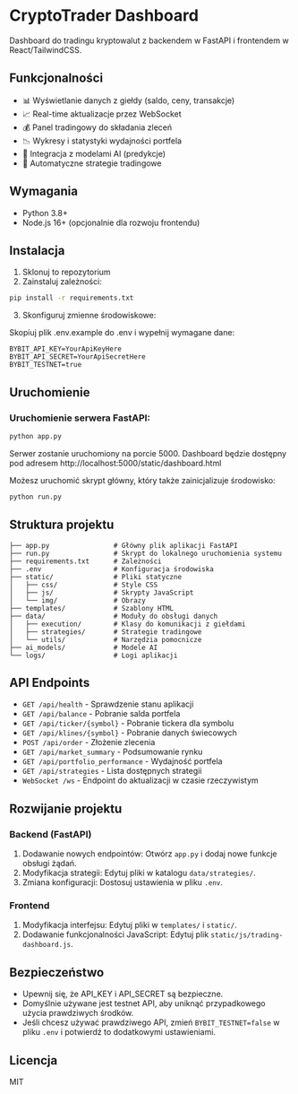 
# CryptoTrader Dashboard

Dashboard do tradingu kryptowalut z backendem w FastAPI i frontendem w React/TailwindCSS.

## Funkcjonalności

- 📊 Wyświetlanie danych z giełdy (saldo, ceny, transakcje)
- 📈 Real-time aktualizacje przez WebSocket
- 💰 Panel tradingowy do składania zleceń
- 📉 Wykresy i statystyki wydajności portfela
- 🤖 Integracja z modelami AI (predykcje)
- 🔄 Automatyczne strategie tradingowe

## Wymagania

- Python 3.8+
- Node.js 16+ (opcjonalnie dla rozwoju frontendu)

## Instalacja

1. Sklonuj to repozytorium
2. Zainstaluj zależności:

```bash
pip install -r requirements.txt
```

3. Skonfiguruj zmienne środowiskowe:

Skopiuj plik .env.example do .env i wypełnij wymagane dane:

```
BYBIT_API_KEY=YourApiKeyHere
BYBIT_API_SECRET=YourApiSecretHere
BYBIT_TESTNET=true
```

## Uruchomienie

### Uruchomienie serwera FastAPI:

```bash
python app.py
```

Serwer zostanie uruchomiony na porcie 5000. Dashboard będzie dostępny pod adresem http://localhost:5000/static/dashboard.html

Możesz uruchomić skrypt główny, który także zainicjalizuje środowisko:

```bash
python run.py
```

## Struktura projektu

```
├── app.py                # Główny plik aplikacji FastAPI
├── run.py                # Skrypt do lokalnego uruchomienia systemu
├── requirements.txt      # Zależności
├── .env                  # Konfiguracja środowiska
├── static/               # Pliki statyczne
│   ├── css/              # Style CSS
│   ├── js/               # Skrypty JavaScript
│   └── img/              # Obrazy
├── templates/            # Szablony HTML
├── data/                 # Moduły do obsługi danych
│   ├── execution/        # Klasy do komunikacji z giełdami
│   ├── strategies/       # Strategie tradingowe
│   └── utils/            # Narzędzia pomocnicze
├── ai_models/            # Modele AI
└── logs/                 # Logi aplikacji
```

## API Endpoints

- `GET /api/health` - Sprawdzenie stanu aplikacji
- `GET /api/balance` - Pobranie salda portfela
- `GET /api/ticker/{symbol}` - Pobranie tickera dla symbolu
- `GET /api/klines/{symbol}` - Pobranie danych świecowych
- `POST /api/order` - Złożenie zlecenia
- `GET /api/market_summary` - Podsumowanie rynku
- `GET /api/portfolio_performance` - Wydajność portfela
- `GET /api/strategies` - Lista dostępnych strategii
- `WebSocket /ws` - Endpoint do aktualizacji w czasie rzeczywistym

## Rozwijanie projektu

### Backend (FastAPI)

1. Dodawanie nowych endpointów: Otwórz `app.py` i dodaj nowe funkcje obsługi żądań.
2. Modyfikacja strategii: Edytuj pliki w katalogu `data/strategies/`.
3. Zmiana konfiguracji: Dostosuj ustawienia w pliku `.env`.

### Frontend

1. Modyfikacja interfejsu: Edytuj pliki w `templates/` i `static/`.
2. Dodawanie funkcjonalności JavaScript: Edytuj plik `static/js/trading-dashboard.js`.

## Bezpieczeństwo

- Upewnij się, że API_KEY i API_SECRET są bezpieczne.
- Domyślnie używane jest testnet API, aby uniknąć przypadkowego użycia prawdziwych środków.
- Jeśli chcesz używać prawdziwego API, zmień `BYBIT_TESTNET=false` w pliku `.env` i potwierdź to dodatkowymi ustawieniami.

## Licencja

MIT
